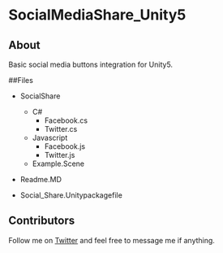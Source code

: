 # SocialMediaShare_Unity5


## About
Basic social media buttons integration for Unity5.

##Files
- SocialShare
  - C#
    - Facebook.cs
    - Twitter.cs
  - Javascript
    - Facebook.js
    - Twitter.js
  - Example.Scene

- Readme.MD

- Social_Share.Unitypackagefile

## Contributors

Follow me on [Twitter](https://twitter.com/ElSergio217) and feel free to message me if anything.